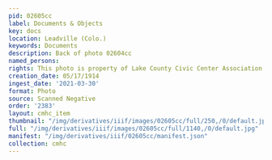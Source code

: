 ```yaml
---
pid: 02605cc
label: Documents & Objects
key: docs
location: Leadville (Colo.)
keywords: Documents
description: Back of photo 02604cc
named_persons: 
rights: This photo is property of Lake County Civic Center Association.
creation_date: 05/17/1914
ingest_date: '2021-03-30'
format: Photo
source: Scanned Negative
order: '2383'
layout: cmhc_item
thumbnail: "/img/derivatives/iiif/images/02605cc/full/250,/0/default.jpg"
full: "/img/derivatives/iiif/images/02605cc/full/1140,/0/default.jpg"
manifest: "/img/derivatives/iiif/02605cc/manifest.json"
collection: cmhc
---
```

